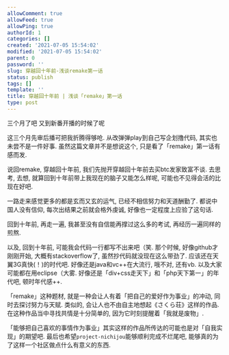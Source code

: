 ```yaml
---
allowComment: true
allowFeed: true
allowPing: true
authorId: 1
categories: []
created: '2021-07-05 15:54:02'
modified: '2021-07-05 15:54:02'
parent: 0
password: ''
slug: 穿越回十年前-浅谈remake第一话
status: publish
tags: []
template: ''
title: 穿越回十年前 | 浅谈「remake」第一话
type: post
---
```


三个月了吧 又到新番开播的时候了呢

这三个月先审后播可把我折腾得够呛. 从改弹弹play到自己写企划撸代码, 其实也未尝不是一件好事. 虽然这篇文章并不是想说这个, 只是看了「remake」第一话有感而发.

说回remake, 穿越回十年前, 我们先抛开穿越回十年前去买btc发家致富不谈. 去思考, 去想, 就算回到十年前带上我现在的脑子又能怎么样呢, 可能也不见得会活的比现在好吧.

一路走来感觉更多的都是玄而又玄的运气, 已经不相信努力和天道酬勤了. 都说中国人没有信仰, 每次出结果之前就会格外虔诚, 好像也一定程度上应验了这句话.

回到十年前, 再走一遍, 我甚至没有自信能再撑过这么多的考试, 再经历一遍同样的煎熬.

以及, 回到十年前, 可能我会代码一行都写不出来吧（笑. 那个时候, 好像github才刚刚开始, 大概有stackoverflow了, 虽然抄代码就没现在这么带劲了. 应该还在天翼3G真快(！)的时代吧. 好像还是java和vc++在大流行, 哦不对, 还有vb. 以及大家可能都在用eclipse（大雾. 好像还是「div+css走天下」和「php天下第一」的年代吧, 顿时年代感++.

「remake」这种题材, 就是一种会让人有着「把自己的爱好作为事业」的冲动, 同时去探讨努力与天赋. 类似的, 会让人也不由自主地想起《さくら荘》这样的作品. 在这种作品当中寻找共情是十分简单的, 因为它时刻提醒着「我就是废物」.

「能够把自己喜欢的事情作为事业」其实这样的作品所传达的可能也是对「自我实现」的期望吧. 最后也希望`project-nichijou`能够顺利完成不烂尾吧, 能够真的为了这样一个社区做点什么有意义的东西.
